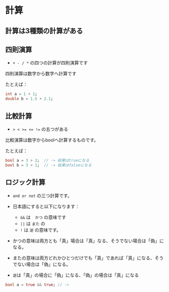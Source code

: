 # 計算


## 計算は3種類の計算がある


## 四則演算　

- `+ - / *` の四つの計算が四則演算です

四則演算は数字から数字へ計算です

たとえば：

```dart
int a = 1 + 1;
double b = 1.5 + 2.1;
```

## 比較計算

- `> < >= <= !=` の五つがある

比較演算は数字からboolへ計算するものです。

たとえば：

```dart
bool a = 3 > 2;  // -> 結果はtrueになる
bool b = 3 < 1;  // -> 結果はfalseになる 
```

## ロジック計算


- `and or not` の三つ計算です。
- 日本語にすると以下になります：
  - `&&` は　`かつ` の意味です
  - `||` は `また` の
  - `!` は `逆` の意味です。

- かつの意味は両方とも「真」場合は「真」なる、そうでない場合は「偽」になる。
- またの意味は両方どれかひとつだけでも「真」であれば「真」になる、そうでない場合は「偽」になる。
- `逆`は「真」の場合に「偽」になる、「偽」の場合は「真」になる

```dart
bool a = true && true; // -> 





